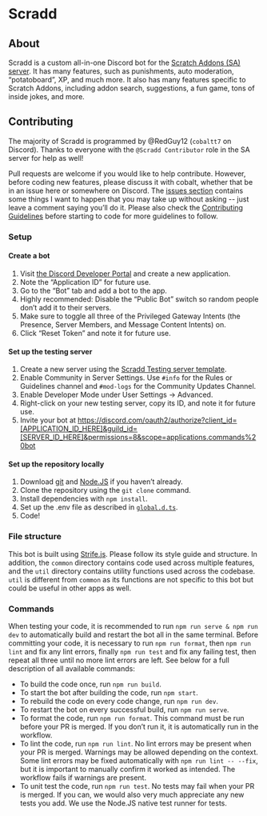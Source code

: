 # Scradd

## About

Scradd is a custom all-in-one Discord bot for the [Scratch Addons (SA) server](https://discord.gg/FPv957V6SD). It has many features, such as punishments, auto moderation, “potatoboard”, XP, and much more. It also has many features specific to Scratch Addons, including addon search, suggestions, a fun game, tons of inside jokes, and more.

## Contributing

The majority of Scradd is programmed by @RedGuy12 (`cobaltt7` on Discord). Thanks to everyone with the `@Scradd Contributor` role in the SA server for help as well!

Pull requests are welcome if you would like to help contribute. However, before coding new features, please discuss it with cobalt, whether that be in an issue here or somewhere on Discord. The [issues section](https://github.com/scratchaddons-community/scradd/issues?q=is%3Aissue+is%3Aopen) contains some things I want to happen that you may take up without asking -- just leave a comment saying you’ll do it. Please also check the [Contributing Guidelines](/.github/CONTRIBUTING.md) before starting to code for more guidelines to follow.

### Setup

#### Create a bot

1. Visit [the Discord Developer Portal](https://discord.com/developers/applications) and create a new application.
2. Note the “Application ID” for future use.
3. Go to the “Bot” tab and add a bot to the app.
4. Highly recommended: Disable the “Public Bot” switch so random people don’t add it to their servers.
5. Make sure to toggle all three of the Privileged Gateway Intents (the Presence, Server Members, and Message Content Intents) on.
6. Click “Reset Token” and note it for future use.

#### Set up the testing server

1. Create a new server using the [Scradd Testing server template](https://discord.new/htbTxKBq6EVp).
2. Enable Community in Server Settings. Use `#info` for the Rules or Guidelines channel and `#mod-logs` for the Community Updates Channel.
3. Enable Developer Mode under User Settings → Advanced.
4. Right-click on your new testing server, copy its ID, and note it for future use.
5. Invite your bot at https://discord.com/oauth2/authorize?client_id=[APPLICATION_ID_HERE]&guild_id=[SERVER_ID_HERE]&permissions=8&scope=applications.commands%20bot

#### Set up the repository locally

1. Download [git](https://git-scm.com) and [Node.JS](https://nodejs.org) if you haven’t already.
2. Clone the repository using the `git clone` command.
3. Install dependencies with `npm install`.
4. Set up the .env file as described in [`global.d.ts`](/common/types/global.d.ts#L45L58).
5. Code!

### File structure

This bot is built using [Strife.js](https://github.com/RedGuy12/strife.js). Please follow its style guide and structure. In addition, the `common` directory contains code used across multiple features, and the `util` directory contains utility functions used across the codebase. `util` is different from `common` as its functions are not specific to this bot but could be useful in other apps as well.

### Commands

When testing your code, it is recommended to run `npm run serve & npm run dev` to automatically build and restart the bot all in the same terminal. Before committing your code, it is necessary to run `npm run format`, then `npm run lint` and fix any lint errors, finally `npm run test` and fix any failing test, then repeat all three until no more lint errors are left. See below for a full description of all available commands:

-   To build the code once, run `npm run build`.
-   To start the bot after building the code, run `npm start`.
-   To rebuild the code on every code change, run `npm run dev`.
-   To restart the bot on every successful build, run `npm run serve`.
-   To format the code, run `npm run format`. This command must be run before your PR is merged. If you don’t run it, it is automatically run in the workflow.
-   To lint the code, run `npm run lint`. No lint errors may be present when your PR is merged. Warnings may be allowed depending on the context. Some lint errors may be fixed automatically with `npm run lint -- --fix`, but it is important to manually confirm it worked as intended. The workflow fails if warnings are present.
-   To unit test the code, run `npm run test`. No tests may fail when your PR is merged. If you can, we would also very much appreciate any new tests you add. We use the Node.JS native test runner for tests.
